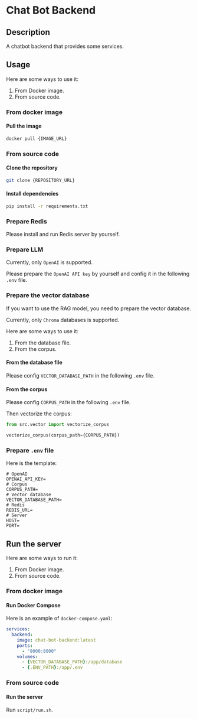 # Chat Bot Backend

## Description

A chatbot backend that provides some services.

## Usage

Here are some ways to use it:

1. From Docker image.
2. From source code.

### From docker image

#### Pull the image

```bash
docker pull {IMAGE_URL}
```

### From source code

#### Clone the repository

```bash
git clone {REPOSITORY_URL}
```

#### Install dependencies

```bash
pip install -r requirements.txt
```

### Prepare Redis

Please install and run Redis server by yourself.

### Prepare LLM

Currently, only `OpenAI` is supported.

Please prepare the `OpenAI API key` by yourself and config it in the following `.env` file.

### Prepare the vector database

If you want to use the RAG model, you need to prepare the vector database.

Currently, only `Chroma` databases is supported.

Here are some ways to use it:

1. From the database file.
2. From the corpus.

#### From the database file

Please config `VECTOR_DATABASE_PATH` in the following `.env` file.

#### From the corpus

Please config `CORPUS_PATH` in the following `.env` file.

Then vectorize the corpus:

```python
from src.vector import vectorize_corpus

vectorize_corpus(corpus_path={CORPUS_PATH})
```

### Prepare `.env` file

Here is the template:

```properties
# OpenAI
OPENAI_API_KEY=
# Corpus
CORPUS_PATH=
# Vector database
VECTOR_DATABASE_PATH=
# Redis
REDIS_URL=
# Server
HOST=
PORT=
```

## Run the server

Here are some ways to run it:

1. From Docker image.
2. From source code.

### From docker image

#### Run Docker Compose

Here is an example of `docker-compose.yaml`:

```yaml
services:
  backend:
    image: chat-bot-backend:latest
    ports:
      - "8000:8000"
    volumes:
      - {VECTOR_DATABASE_PATH}:/app/database
      - {.ENV_PATH}:/app/.env
```

### From source code

#### Run the server

Run `script/run.sh`.
